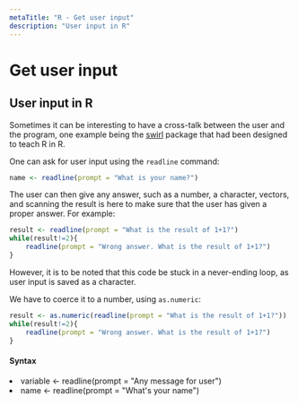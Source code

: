 ```yaml
---
metaTitle: "R - Get user input"
description: "User input in R"
---
```


# Get user input



## User input in R


Sometimes it can be interesting to have a cross-talk between the user and the program, one example being the [swirl](http://swirlstats.com/) package that had been designed to teach R in R.

One can ask for user input using the `readline` command:

```r
name <- readline(prompt = "What is your name?")

```

The user can then give any answer, such as a number, a character, vectors, and scanning the result is here to make sure that the user has given a proper answer. For example:

```r
result <- readline(prompt = "What is the result of 1+1?")
while(result!=2){
    readline(prompt = "Wrong answer. What is the result of 1+1?")
}

```

However, it is to be noted that this code be stuck in a never-ending loop, as user input is saved as a character.

We have to coerce it to a number, using `as.numeric`:

```r
result <- as.numeric(readline(prompt = "What is the result of 1+1?"))
while(result!=2){
    readline(prompt = "Wrong answer. What is the result of 1+1?")
}

```



#### Syntax


<li>
variable <- readline(prompt = "Any message for user")
</li>
<li>
name <- readline(prompt = "What's your name")
</li>

